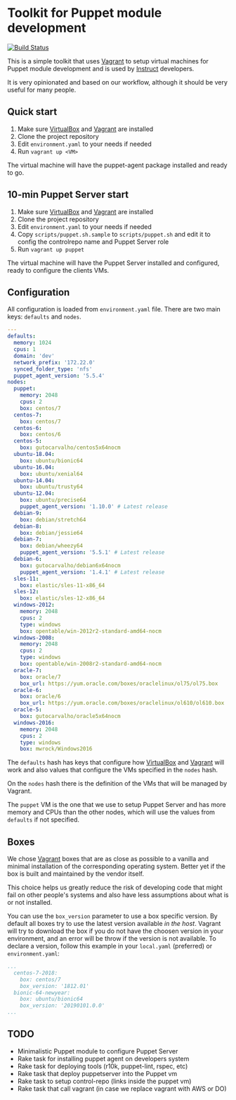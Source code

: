 # Toolkit for Puppet module development

[![Build Status](https://travis-ci.org/instruct-br/puppet-toolkit.svg?branch=master)](https://travis-ci.org/instruct-br/puppet-toolkit)

This is a simple toolkit that uses [Vagrant](https://www.vagrantup.com/) to setup virtual machines for Puppet module development and is used by [Instruct](http://instruct.com.br) developers.

It is very opinionated and based on our workflow, although it should be very useful for many people.

## Quick start

1. Make sure [VirtualBox](https://www.virtualbox.org/) and [Vagrant](https://www.vagrantup.com/) are installed
2. Clone the project repository
3. Edit `environment.yaml` to your needs if needed
4. Run `vagrant up <VM>`

The virtual machine will have the puppet-agent package installed and ready to go.

## 10-min Puppet Server start

1. Make sure [VirtualBox](https://www.virtualbox.org/) and [Vagrant](https://www.vagrantup.com/) are installed
1. Clone the project repository
1. Edit `environment.yaml` to your needs if needed
1. Copy `scripts/puppet.sh.sample` to `scripts/puppet.sh` and edit it to config the controlrepo name and Puppet Server role
1. Run `vagrant up puppet`

The virtual machine will have the Puppet Server installed and configured, ready to configure the clients VMs.

## Configuration

All configuration is loaded from `environment.yaml` file. There are two main keys: `defaults` and `nodes`.

```yaml
---
defaults:
  memory: 1024
  cpus: 1
  domain: 'dev'
  network_prefix: '172.22.0'
  synced_folder_type: 'nfs'
  puppet_agent_version: '5.5.4'
nodes:
  puppet:
    memory: 2048
    cpus: 2
    box: centos/7
  centos-7:
    box: centos/7
  centos-6:
    box: centos/6
  centos-5:
    box: gutocarvalho/centos5x64nocm
  ubuntu-18.04:
    box: ubuntu/bionic64
  ubuntu-16.04:
    box: ubuntu/xenial64
  ubuntu-14.04:
    box: ubuntu/trusty64
  ubuntu-12.04:
    box: ubuntu/precise64
    puppet_agent_version: '1.10.0' # Latest release
  debian-9:
    box: debian/stretch64
  debian-8:
    box: debian/jessie64
  debian-7:
    box: debian/wheezy64
    puppet_agent_version: '5.5.1' # Latest release
  debian-6:
    box: gutocarvalho/debian6x64nocm
    puppet_agent_version: '1.4.1' # Latest release
  sles-11:
    box: elastic/sles-11-x86_64
  sles-12:
    box: elastic/sles-12-x86_64
  windows-2012:
    memory: 2048
    cpus: 2
    type: windows
    box: opentable/win-2012r2-standard-amd64-nocm
  windows-2008:
    memory: 2048
    cpus: 2
    type: windows
    box: opentable/win-2008r2-standard-amd64-nocm
  oracle-7:
    box: oracle/7
    box_url: https://yum.oracle.com/boxes/oraclelinux/ol75/ol75.box
  oracle-6:
    box: oracle/6
    box_url: https://yum.oracle.com/boxes/oraclelinux/ol610/ol610.box
  oracle-5:
    box: gutocarvalho/oracle5x64nocm
  windows-2016:
    memory: 2048
    cpus: 2
    type: windows
    box: mwrock/Windows2016
```

The `defaults` hash has keys that configure how [VirtualBox](https://www.virtualbox.org/) and [Vagrant](https://www.vagrantup.com/) will work and also values that configure the VMs specified in the `nodes` hash.

On the `nodes` hash there is the definition of the VMs that will be managed by Vagrant.

The `puppet` VM is the one that we use to setup Puppet Server and has more memory and CPUs than the other nodes, which will use the values from `defaults` if not specified.

## Boxes

We chose [Vagrant](https://www.vagrantup.com/) boxes that are as close as possible to a vanilla and minimal installation of the corresponding operating system. Better yet if the box is built and maintained by the vendor itself.

This choice helps us greatly reduce the risk of developing code that might fail on other people's systems and also have less assumptions about what is or not installed.

You can use the `box_version` parameter to use a box specific version. By default all boxes try to use the latest version available *in the host*. Vagrant will try to download the box if you do not have the choosen version in your environment, and an error will be throw if the version is not available. To declare a version, follow this example in your `local.yaml` (preferred) or `environment.yaml`:

```yaml
...
  centos-7-2018:
    box: centos/7
    box_version: '1812.01'
  bionic-64-newyear:
    box: ubuntu/bionic64
    box_version: '20190101.0.0'
...
```

## TODO

* Minimalistic Puppet module to configure Puppet Server
* Rake task for installing puppet agent on developers system
* Rake task for deploying tools (r10k, puppet-lint, rspec, etc)
* Rake task that deploy puppetserver into the Puppet vm
* Rake task to setup control-repo (links inside the puppet vm)
* Rake task that call vagrant (in case we replace vagrant with AWS or DO)
